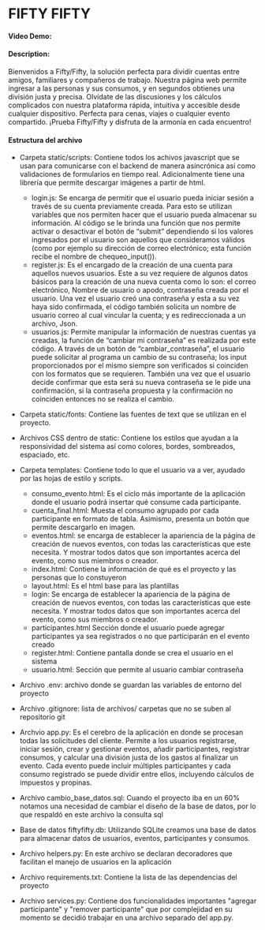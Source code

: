 # FIFTY FIFTY
#### Video Demo: 
#### Description:
Bienvenidos a Fifty/Fifty, la solución perfecta para dividir cuentas entre amigos, familiares y compañeros de trabajo. Nuestra página web permite ingresar a las personas y sus consumos, y en segundos obtienes una división justa y precisa. Olvídate de las discusiones y los cálculos complicados con nuestra plataforma rápida, intuitiva y accesible desde cualquier dispositivo. Perfecta para cenas, viajes o cualquier evento compartido. ¡Prueba Fifty/Fifty y disfruta de la armonía en cada encuentro!

#### Estructura del archivo

- Carpeta static/scripts: 
Contiene todos los achivos javascript que se usan para comunicarse con el backend de manera asincrónica así como validaciones de formularios en tiempo real. Adicionalmente tiene una librería que permite descargar imágenes a partir de html.
    - login.js: 
    Se encarga de permitir que el usuario pueda iniciar sesión a través de su cuenta previamente creada. Para esto se utilizan variables que nos permiten hacer que el usuario pueda almacenar su información. Al código se le brinda una función que nos permite activar o desactivar el botón de “submit” dependiendo si los valores ingresados por el usuario son aquellos que consideramos válidos (como por ejemplo su dirección de correo electrónico; esta función recibe el nombre de chequeo_input()).
    - register.js: 
    Es el encargado de la creación de una cuenta para aquellos nuevos usuarios. Este a su vez requiere de algunos datos básicos para la creación de una nueva cuenta como lo son: el correo electrónico, Nombre de usuario o apodo, contraseña creada por el usuario.
    Una vez el usuario creó una contraseña y esta a su vez haya sido confirmada, el código también solicita un nombre de usuario correo al cual vincular la cuenta; y es redireccionada a un archivo, Json.
    - usuarios.js:
    Permite manipular la información de nuestras cuentas ya creadas, la función de “cambiar mi contraseña” es realizada por este código. A través de un botón de “cambiar_contraseña”, el usuario puede solicitar al programa un cambio de su contraseña; los input proporcionados por el mismo siempre son verificados si coinciden con los formatos que se requieren. También una vez que el usuario decide confirmar que esta será su nueva contraseña se le pide una confirmación, si la contraseña propuesta y la confirmación no coinciden entonces no se realiza el cambio. 

- Carpeta static/fonts:
Contiene las fuentes de text que se utilizan en el proyecto.

- Archivos CSS dentro de static:
Contiene los estilos que ayudan a la responsividad del sistema así como colores, bordes, sombreados, espaciado, etc.

- Carpeta templates:
Contiene todo lo que el usuario va a ver, ayudado por las hojas de estilo y scripts.
    - consumo_evento.html:
    Es el ciclo más importante de la aplicación donde el usuario podrá insertar qué consume cada participante.
    - cuenta_final.html:
    Muesta el consumo agrupado por cada participante en formato de tabla. Asimismo, presenta un botón que permite descargarlo en imagen.
    - eventos.html:
    se encarga de establecer la apariencia de la página de creación de nuevos eventos, con todas las características que este necesita. Y mostrar todos datos que son importantes acerca del evento, como sus miembros o creador.
    - index.html:
    Contiene la información de qué es el proyecto y las personas que lo constuyeron
    - layout.html:
    Es el html base para las plantillas
    - login:
    Se encarga de establecer la apariencia de la página de creación de nuevos eventos, con todas las características que este necesita. Y mostrar todos datos que son importantes acerca del evento, como sus miembros o creador.
    - participantes.html
    Sección donde el usuario puede agregar participantes ya sea registrados o no que participarán en el evento creado
    - register.html:
    Contiene pantalla donde se crea el usuario en el sistema
    - usuario.html:
    Sección que permite al usuario cambiar contraseña

- Archivo .env: archivo donde se guardan las variables de entorno del proyecto

- Archivo .gitignore: lista de archivos/ carpetas que no se suben al repositorio git

- Archvio app.py:
Es el cerebro de la aplicación en donde se procesan todas las solicitudes del cliente. Permite a los usuarios registrarse, iniciar sesión, crear y gestionar eventos, añadir participantes, registrar consumos, y calcular una división justa de los gastos al finalizar un evento. Cada evento puede incluir múltiples participantes y cada consumo registrado se puede dividir entre ellos, incluyendo cálculos de impuestos y propinas.

- Archivo cambio_base_datos.sql:
Cuando el proyecto iba en un 60% notamos una necesidad de cambiar el diseño de la base de datos, por lo que respaldó en este archivo la consulta sql

- Base de datos fiftyfifty.db:
Utilizando SQLite creamos una base de datos para almacenar datos de usuarios, eventos, participantes y consumos.

- Archivo helpers.py:
En este archivo se declaran decoradores que facilitan el manejo de usuarios en la aplicación

- Archivo requirements.txt:
Contiene la lista de las dependencias del proyecto

- Archivo services.py:
Contiene dos funcionalidades importantes "agregar participante" y "remover participante"  que por complejidad en su momento se decidió trabajar en una archivo separado del app.py.